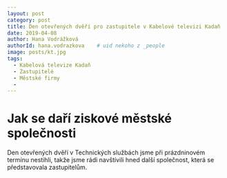 ```yaml
---
layout: post
category: post
title: Den otevřených dvěří pro zastupitele v Kabelové televizi Kadaň   
date: 2019-04-08
author: Hana Vodrážková
authorId: hana.vodrazkova    # uid nekoho z _people
image: posts/kt.jpg
tags:
  - Kabelová televize Kadaň
  - Zastupitelé
  - Městské firmy
  - 
---
```


# Jak se daří ziskové městské společnosti 


Den otevřených dvěří v Technických službách jsme při prázdninovém termínu nestihli, takže jsme rádi navštívili hned další společnost, která 
se představovala zastupitelům.

